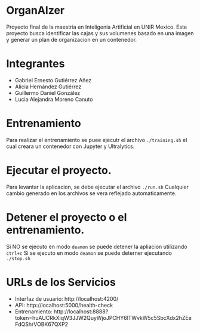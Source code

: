 # OrganAIzer
Proyecto final de la maestria en Inteligenia Artificial en UNIR Mexico.
Este proyecto busca identificar las cajas y sus volumenes basado en una imagen y generar un plan de organizacion en un contenedor.

# Integrantes
- Gabriel Ernesto Gutiérrez Añez
- Alicia Hernández Gutiérrez
- Guillermo Daniel González
- Lucia Alejandra Moreno Canuto

# Entrenamiento
Para realizar el entrenamiento se puee ejecutr el archivo `./training.sh` el cual creara un contenedor con Jupyter y Ultralytics.

# Ejecutar el proyecto.
Para levantar la aplicacion, se debe ejecutar el archivo `./run.sh`
Cualquier cambio generado en los archivos se vera reflejado automaticamente.

# Detener el proyecto o el entrenamiento.
Si NO se ejecuto en modo `deamon` se puede detener la apliacion utilizando `ctrl+c`
Si se ejecuto en modo `deamon` se puede deterner ejecutando `./stop.sh`

# URLs de los Servicios
- Interfaz de usuario: http://localhost:4200/
- API: http://localhost:5000/health-check
- Entrenamiento: http://localhost:8888?token=huAUCRkXiqW3JJW2QuyWjoJPCHY6lTWvkW5c5SbcXdx2hZEeFdQShrVOBK67QXP2